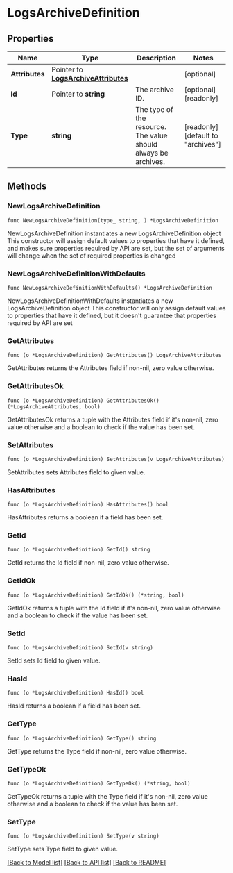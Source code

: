 # LogsArchiveDefinition

## Properties

Name | Type | Description | Notes
------------ | ------------- | ------------- | -------------
**Attributes** | Pointer to [**LogsArchiveAttributes**](LogsArchiveAttributes.md) |  | [optional] 
**Id** | Pointer to **string** | The archive ID. | [optional] [readonly] 
**Type** | **string** | The type of the resource. The value should always be archives. | [readonly] [default to "archives"]

## Methods

### NewLogsArchiveDefinition

`func NewLogsArchiveDefinition(type_ string, ) *LogsArchiveDefinition`

NewLogsArchiveDefinition instantiates a new LogsArchiveDefinition object
This constructor will assign default values to properties that have it defined,
and makes sure properties required by API are set, but the set of arguments
will change when the set of required properties is changed

### NewLogsArchiveDefinitionWithDefaults

`func NewLogsArchiveDefinitionWithDefaults() *LogsArchiveDefinition`

NewLogsArchiveDefinitionWithDefaults instantiates a new LogsArchiveDefinition object
This constructor will only assign default values to properties that have it defined,
but it doesn't guarantee that properties required by API are set

### GetAttributes

`func (o *LogsArchiveDefinition) GetAttributes() LogsArchiveAttributes`

GetAttributes returns the Attributes field if non-nil, zero value otherwise.

### GetAttributesOk

`func (o *LogsArchiveDefinition) GetAttributesOk() (*LogsArchiveAttributes, bool)`

GetAttributesOk returns a tuple with the Attributes field if it's non-nil, zero value otherwise
and a boolean to check if the value has been set.

### SetAttributes

`func (o *LogsArchiveDefinition) SetAttributes(v LogsArchiveAttributes)`

SetAttributes sets Attributes field to given value.

### HasAttributes

`func (o *LogsArchiveDefinition) HasAttributes() bool`

HasAttributes returns a boolean if a field has been set.

### GetId

`func (o *LogsArchiveDefinition) GetId() string`

GetId returns the Id field if non-nil, zero value otherwise.

### GetIdOk

`func (o *LogsArchiveDefinition) GetIdOk() (*string, bool)`

GetIdOk returns a tuple with the Id field if it's non-nil, zero value otherwise
and a boolean to check if the value has been set.

### SetId

`func (o *LogsArchiveDefinition) SetId(v string)`

SetId sets Id field to given value.

### HasId

`func (o *LogsArchiveDefinition) HasId() bool`

HasId returns a boolean if a field has been set.

### GetType

`func (o *LogsArchiveDefinition) GetType() string`

GetType returns the Type field if non-nil, zero value otherwise.

### GetTypeOk

`func (o *LogsArchiveDefinition) GetTypeOk() (*string, bool)`

GetTypeOk returns a tuple with the Type field if it's non-nil, zero value otherwise
and a boolean to check if the value has been set.

### SetType

`func (o *LogsArchiveDefinition) SetType(v string)`

SetType sets Type field to given value.



[[Back to Model list]](../README.md#documentation-for-models) [[Back to API list]](../README.md#documentation-for-api-endpoints) [[Back to README]](../README.md)


